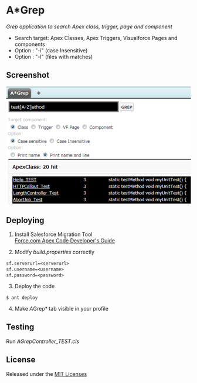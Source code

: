 # A*Grep

_Grep application to search Apex class, trigger, page and component_

* Search target: Apex Classes, Apex Triggers, Visualforce Pages and components
* Option       : "-i" (case Insensitive)
* Option       : "-l" (files with matches)

## Screenshot

![my image](img/screenshot.png)

## Deploying

1. Install Salesforce Migration Tool  
[Force.com Apex Code Developer's Guide](http://www.salesforce.com/us/developer/docs/apexcode/Content/apex_deploying_ant.htm)

2. Modify *build.properties* correctly
```
sf.serverurl=<serverurl>
sf.username=<username>
sf.password=<password>
```

3. Deploy the code
```
$ ant deploy
```
4. Make *A*Grep* tab visible in your profile

## Testing

Run *AGrepController_TEST.cls*

## License

Released under the [MIT Licenses](http://opensource.org/licenses/MIT)
